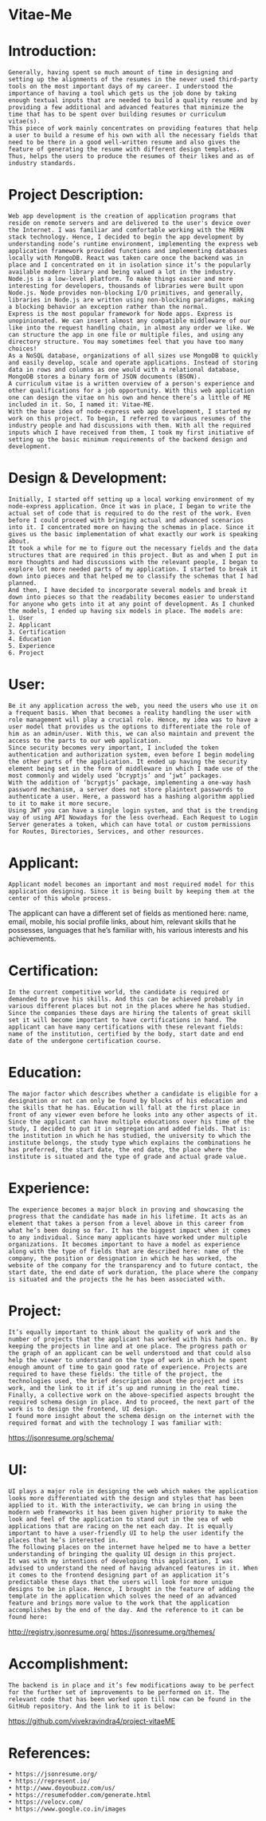 # Vitae-Me
# Introduction:
	Generally, having spent so much amount of time in designing and setting up the alignments of the resumes in the never used third-party tools on the most important days of my career. I understood the importance of having a tool which gets us the job done by taking enough textual inputs that are needed to build a quality resume and by providing a few additional and advanced features that minimize the time that has to be spent over building resumes or curriculum vitae(s).
	This piece of work mainly concentrates on providing features that help a user to build a resume of his own with all the necessary fields that need to be there in a good well-written resume and also gives the feature of generating the resume with different design templates. Thus, helps the users to produce the resumes of their likes and as of industry standards.
# Project Description:
	Web app development is the creation of application programs that reside on remote servers and are delivered to the user's device over the Internet. I was familiar and comfortable working with the MERN stack technology. Hence, I decided to begin the app development by understanding node’s runtime environment, implementing the express web application framework provided functions and implementing databases locally with MongoDB. React was taken care once the backend was in place and I concentrated on it in isolation since it’s the popularly available modern library and being valued a lot in the industry.
	Node.js is a low-level platform. To make things easier and more interesting for developers, thousands of libraries were built upon Node.js. Node provides non-blocking I/O primitives, and generally, libraries in Node.js are written using non-blocking paradigms, making a blocking behavior an exception rather than the normal.
	Express is the most popular framework for Node apps. Express is unopinionated. We can insert almost any compatible middleware of our like into the request handling chain, in almost any order we like. We can structure the app in one file or multiple files, and using any directory structure. You may sometimes feel that you have too many choices!
	As a NoSQL database, organizations of all sizes use MongoDB to quickly and easily develop, scale and operate applications. Instead of storing data in rows and columns as one would with a relational database, MongoDB stores a binary form of JSON documents (BSON).
	A curriculum vitae is a written overview of a person's experience and other qualifications for a job opportunity. With this web application one can design the vitae on his own and hence there’s a little of ME included in it. So, I named it: Vitae-ME.
	With the base idea of node-express web app development, I started my work on this project. To begin, I referred to various resumes of the industry people and had discussions with them. With all the required inputs which I have received from them, I took my first initiative of setting up the basic minimum requirements of the backend design and development.
# Design & Development:
	Initially, I started off setting up a local working environment of my node-express application. Once it was in place, I began to write the actual set of code that is required to do the rest of the work. Even before I could proceed with bringing actual and advanced scenarios into it. I concentrated more on having the schemas in place. Since it gives us the basic implementation of what exactly our work is speaking about.
	It took a while for me to figure out the necessary fields and the data structures that are required in this project. But as and when I put in more thoughts and had discussions with the relevant people, I began to explore lot more needed parts of my application. I started to break it down into pieces and that helped me to classify the schemas that I had planned.
	And then, I have decided to incorporate several models and break it down into pieces so that the readability becomes easier to understand for anyone who gets into it at any point of development. As I chunked the models, I ended up having six models in place. The models are:
    1. User
    2. Applicant
    3. Certification
    4. Education
    5. Experience
    6. Project
# User:
	Be it any application across the web, you need the users who use it on a frequent basis. When that becomes a reality handling the user with role management will play a crucial role. Hence, my idea was to have a user model that provides us the options to differentiate the role of him as an admin/user. With this, we can also maintain and prevent the access to the parts to our web application.
	Since security becomes very important, I included the token authentication and authorization system, even before I begin modeling the other parts of the application. It ended up having the security element being set in the form of middleware in which I made use of the most commonly and widely used ‘bcryptjs’ and ‘jwt’ packages.
	With the addition of ‘bcryptjs’ package, implementing a one-way hash password mechanism, a server does not store plaintext passwords to authenticate a user. Here, a password has a hashing algorithm applied to it to make it more secure.
	Using JWT you can have a single login system, and that is the trending way of using API Nowadays for the less overhead. Each Request to Login Server generates a token, which can have total or custom permissions for Routes, Directories, Services, and other resources.
# Applicant:
	Applicant model becomes an important and most required model for this application designing. Since it is being built by keeping them at the center of this whole process.
The applicant can have a different set of fields as mentioned here: name, email, mobile, his social profile links, about him, relevant skills that he possesses, languages that he’s familiar with, his various interests and his achievements.
# Certification:
	In the current competitive world, the candidate is required or demanded to prove his skills. And this can be achieved probably in various different places but not in the places where he has studied. Since the companies these days are hiring the talents of great skill set it will become important to have certifications in hand. The applicant can have many certifications with these relevant fields: name of the institution, certified by the body, start date and end date of the undergone certification course.
# Education:
	The major factor which describes whether a candidate is eligible for a designation or not can only be found by blocks of his education and the skills that he has. Education will fall at the first place in front of any viewer even before he looks into any other aspects of it. Since the applicant can have multiple educations over his time of the study, I decided to put it in segregation and added fields. That is: the institution in which he has studied, the university to which the institute belongs, the study type which explains the combinations he has preferred, the start date, the end date, the place where the institute is situated and the type of grade and actual grade value.
# Experience:
	The experience becomes a major block in proving and showcasing the progress that the candidate has made in his lifetime. It acts as an element that takes a person from a level above in this career from what he’s been doing so far. It has the biggest impact when it comes to any individual. Since many applicants have worked under multiple organizations. It becomes important to have a model as experience along with the type of fields that are described here: name of the company, the position or designation in which he has worked, the website of the company for the transparency and to future contact, the start date, the end date of work duration, the place where the company is situated and the projects the he has been associated with.
# Project: 
	It’s equally important to think about the quality of work and the number of projects that the applicant has worked with his hands on. By keeping the projects in line and at one place. The progress path or the graph of an applicant can be well understood and that could also help the viewer to understand on the type of work in which he spent enough amount of time to gain good rate of experience. Projects are required to have these fields: the title of the project, the technologies used, the brief description about the project and its work, and the link to it if it’s up and running in the real time.
	Finally, a collective work on the above-specified aspects brought the required schema design in place. And to proceed, the next part of the work is to design the frontend, UI design.
	I found more insight about the schema design on the internet with the required format and with the technology I was familiar with: 
https://jsonresume.org/schema/
# UI:
	UI plays a major role in designing the web which makes the application looks more differentiated with the design and styles that has been applied to it. With the interactivity, we can bring in using the modern web frameworks it has been given higher priority to make the look and feel of the application to stand out in the sea of web applications that are racing on the net each day. It is equally important to have a user-friendly UI to help the user identify the places that he’s interested in.
	The following places on the internet have helped me to have a better understanding of bringing the quality UI design in this project.
	It was with my intentions of developing this application, I was advised to understand the need of having advanced features in it. When it comes to the frontend designing part of an application it’s predictable these days that the users will look for more unique designs to be in place. Hence, I brought in the feature of adding the template in the application which solves the need of an advanced feature and brings more value to the work that the application accomplishes by the end of the day. And the reference to it can be found here:
http://registry.jsonresume.org/
https://jsonresume.org/themes/
# Accomplishment:
	The backend is in place and it’s few modifications away to be perfect for the further set of improvements to be performed on it. The relevant code that has been worked upon till now can be found in the GitHub repository. And the link to it is below:
https://github.com/vivekravindra4/project-vitaeME
# References:
    • https://jsonresume.org/
    • https://represent.io/
    • http://www.doyoubuzz.com/us/
    • https://resumefodder.com/generate.html
    • https://velocv.com/
    • https://www.google.co.in/images
